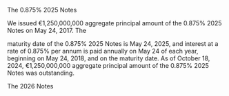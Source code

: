 The 0.875% 2025 Notes

We issued €1,250,000,000 aggregate principal amount of the 0.875% 2025 Notes on May 24, 2017. The

maturity date of the 0.875% 2025 Notes is May 24, 2025, and interest at a rate of 0.875% per annum is paid annually
on May 24 of each year, beginning on May 24, 2018, and on the maturity date. As of October 18, 2024,
€1,250,000,000 aggregate principal amount of the 0.875% 2025 Notes was outstanding.

The 2026 Notes
